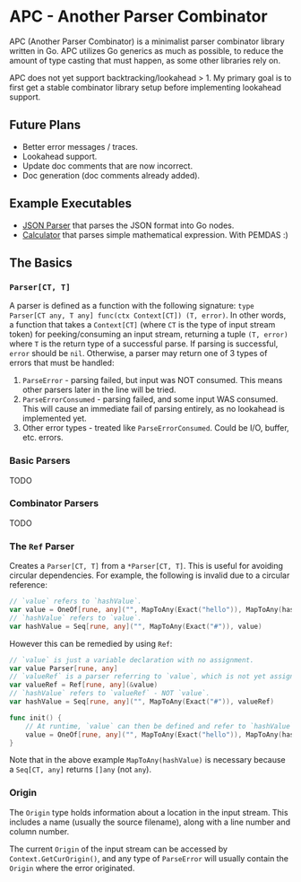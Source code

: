 # APC - Another Parser Combinator

APC (Another Parser Combinator) is a minimalist parser combinator library written in Go. APC utilizes Go generics as much as possible, to reduce the amount of type casting that must happen, as some other libraries rely on.

APC does not yet support backtracking/lookahead > 1. My primary goal is to first get a stable combinator library setup before implementing lookahead support.

## Future Plans

- Better error messages / traces.
- Lookahead support.
- Update doc comments that are now incorrect.
- Doc generation (doc comments already added).

## Example Executables

- [JSON Parser](examples/json/main.go) that parses the JSON format into Go nodes.
- [Calculator](examples/calculator/main.go) that parses simple mathematical expression. With PEMDAS :)

## The Basics

### `Parser[CT, T]`

A parser is defined as a function with the following signature: `type Parser[CT any, T any] func(ctx Context[CT]) (T, error)`. In other words, a function that takes a `Context[CT]` (where `CT` is the type of input stream token) for peeking/consuming an input stream, returning a tuple `(T, error)` where `T` is the return type of a successful parse. If parsing is successful, `error` should be `nil`. Otherwise, a parser may return one of 3 types of errors that must be handled:

1. `ParseError` - parsing failed, but input was NOT consumed. This means other parsers later in the line will be tried.
2. `ParseErrorConsumed` - parsing failed, and some input WAS consumed. This will cause an immediate fail of parsing entirely, as no lookahead is implemented yet.
3. Other error types - treated like `ParseErrorConsumed`. Could be I/O, buffer, etc. errors.

### Basic Parsers

TODO

### Combinator Parsers

TODO

### The `Ref` Parser

Creates a `Parser[CT, T]` from a `*Parser[CT, T]`. This is useful for avoiding circular dependencies. For example, the following is invalid due to a circular reference:

```go
// `value` refers to `hashValue`.
var value = OneOf[rune, any]("", MapToAny(Exact("hello")), MapToAny(hashValue))
// `hashValue` refers to `value`.
var hashValue = Seq[rune, any]("", MapToAny(Exact("#")), value)
```

However this can be remedied by using `Ref`:

```go
// `value` is just a variable declaration with no assignment.
var value Parser[rune, any]
// `valueRef` is a parser referring to `value`, which is not yet assigned.
var valueRef = Ref[rune, any](&value)
// `hashValue` refers to `valueRef` - NOT `value`.
var hashValue = Seq[rune, any]("", MapToAny(Exact("#")), valueRef)

func init() {
    // At runtime, `value` can then be defined and refer to `hashValue`:
    value = OneOf[rune, any]("", MapToAny(Exact("hello")), MapToAny(hashValue))
}
```

Note that in the above example `MapToAny(hashValue)` is necessary because a `Seq[CT, any]` returns `[]any` (not `any`).

### Origin

The `Origin` type holds information about a location in the input stream. This includes a name (usually the source filename), along with a line number and column number.

The current `Origin` of the input stream can be accessed by `Context.GetCurOrigin()`, and any type of `ParseError` will usually contain the `Origin` where the error originated.

